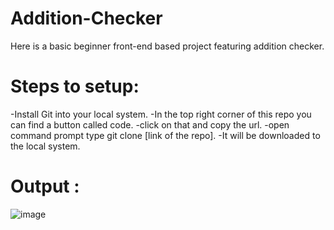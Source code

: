 # Addition-Checker
Here is a basic beginner front-end based project featuring addition checker.

# Steps to setup:
-Install Git into your local system.
-In the top right corner of this repo you can find a button called code.
-click on that and copy the url.
-open command prompt type git clone [link of the repo].
-It will be downloaded to the local system.

# Output :
![image](https://github.com/user-attachments/assets/822043ff-65fa-4ec7-8eaf-34e72ae434df)

